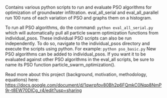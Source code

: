 Contains various python scripts to run and evaluate PSO algorithms for optimization of groundwater infiltration. eval_all_serial and eval_all_parallel run 100 runs of each variation of PSO and graphs them on a histogram.

To run all PSO algorithms, do the command:
`python eval_all_serial.py`
which will automatically pull all particle swarm optimization functions from individual_psos. These individual PSO scripts can also be run independently. To do so, navigate to the individual_psos directory and execute the scripts using python. For example:
`python pso_basic.py`
New PSO algorithms can be added to individual_psos. If you want it to be evaluated against other PSO algorithms in the eval_all scripts, be sure to name its PSO function particle_swarm_optimization().

Read more about this project (background, motivation, methodology, equations) here: https://docs.google.com/document/d/1qwrpfpv80Bh2p6FQmkC0Nqp8NmP9r-t8EW70DlCg_r4/edit?usp=sharing
